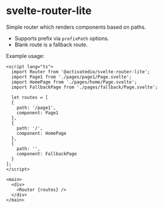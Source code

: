 # svelte-router-lite

Simple router which renders components based on paths.

* Supports prefix via `prefixPath` options.
* Blank route is a fallback route.

Example usage:

``` 
<script lang="ts">
  import Router from '@activatedio/svelte-router-lite';
  import Page1 from './pages/page1/Page.svelte';
  import HomePage from './pages/home/Page.svelte';
  import FallbackPage from './pages/fallback/Page.svelte';

  let routes = [
  {
    path: '/page1',
    component: Page1
  },
  {
    path: '/',
    component: HomePage
  },
  {
    path: '',
    component: FallbackPage
  }
];
</script>

<main>
  <div>
    <Router {routes} />
  </div>
</main>
```

